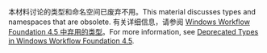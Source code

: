 <span data-ttu-id="6dd24-101">本材料讨论的类型和命名空间已废弃不用。</span><span class="sxs-lookup"><span data-stu-id="6dd24-101">This material discusses types and namespaces that are obsolete.</span></span> <span data-ttu-id="6dd24-102">有关详细信息，请参阅 [Windows Workflow Foundation 4.5 中弃用的类型](http://aka.ms/wfdeprecatedtypes)。</span><span class="sxs-lookup"><span data-stu-id="6dd24-102">For more information, see [Deprecated Types in Windows Workflow Foundation 4.5](http://aka.ms/wfdeprecatedtypes).</span></span>
